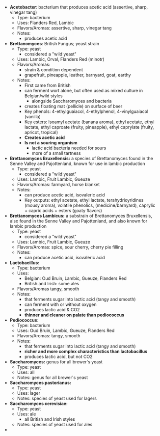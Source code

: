 * **Acetobacter**: bacterium that produces acetic acid (assertive, sharp, vinegar tang)
	* Type: bacterium
	* Uses: Flanders Red, Lambic
	* Flavors/Aromas: assertive, sharp, vinegar tang
	* Notes:
		* produces acetic acid
* **Brettanomyces**: British Fungus; yeast strain
	* Type: yeast
		* considered a "wild yeast"
	* Uses: Lambic, Orval, Flanders Red (minotr)
	* Flavors/Aromas:
		* strain & condition dependent
		* grapefruit, pineapple, leather, barnyard, goat, earthy
	* Notes: 
		* First came from British
		* can ferment wort alone, but often used as mixed culture in Belgian/wild styles
			* alongside Saccharomyces and bacteria
		* creates floating mat (pellicle) on surface of beer
		* Key phenols: 4-ethylguaiacol, 4-ethylphenol, 4-vinylguaiacol (vanilla)
		* Key esters: Isoamyl acetate (banana aroma), ethyl acetate, ethyl lactate, ethyl caproate (fruity, pineapple), ethyl caprylate (fruity, apricot, tropical)
		* **Creates acetic acid**
		* **Is not a souring organism**
			* lactic acid bacteria needed for sours
			* more of a small tartness
* **Brettanomyces Bruxellensis:** a species of Brettanomyces found in the Senne Valley and Pajottenland, known for use in lambic production
	* Type: yeast
		* considered a "wild yeast"
	* Uses: Lambic, Fruit Lambic, Gueuze
	* Flavors/Aromas: farmyard, horse blanket
	* Notes:
		* can produce acetic acid, isovaleric acid
		* Key outputs: ethyl acetate, ethyl lactate, terahydrioyridines (mousy aroma), volatile phenolics, (medicine/barnyard), caprylic + capric acids + esters (goaty flavors)
* **Brettanomyces Lambicus:** a substrain of Brettanomyces Bruxellensis, also found in the Senne Valley and Pajottenland, and also known for lambic production
	* Type: yeast
		* considered a "wild yeast"
	* Uses: Lambic, Fruit Lambic, Gueuze
	* Flavors/Aromas: spice, sour cherry, cherry pie filling
	* Notes:
		* can produce acetic acid, isovaleric acid
* **Lactobacillus:** 
	* Type: bacterium 
	* Uses: 
		* Belgian: Oud Bruin, Lambic, Gueuze, Flanders Red
		* British and Irish: some ales
	* Flavors/Aromas tangy, smooth
	* Notes: 
		* that ferments sugar into lactic acid (tangy and smooth)
		* can ferment with or without oxygen
		* produces lactic acid & CO2
		* **thinner and cleaner on palate than pediococcus**
* **Pediococcus**: 
	* Type: bacterium 
	* Uses: Oud Bruin, Lambic, Gueuze, Flanders Red
	* Flavors/Aromas: tangy, smooth
	* Notes: 
		* that ferments sugar into lactic acid (tangy and smooth)
		* **richer and more complex characteristics than lactobacillus**
		* produces lactic acid, but not CO2
* **Saccharomyces:** genus for all brewer's yeast
	* Type: yeast
	* Uses: all
	* Notes: genus for all brewer's yeast
* **Saccharomyces pastorianus:** 
	* Type: yeast
	* Uses: lager
	* Notes: species of yeast used for lagers
* **Saccharomyces cerevisiae:** 
	* Type: yeast
	* Uses: ale
		* all British and Irish styles
	* Notes: species of yeast used for ales
* 